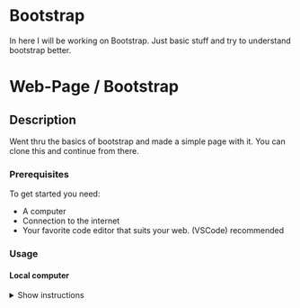 # Bootstrap
In here I will be working on Bootstrap. Just basic stuff and try to understand bootstrap better.
# Web-Page / Bootstrap 

## Description
Went thru the basics of bootstrap and made a simple page with it. You can clone this and continue from there. 


### Prerequisites
To get started you need:
<ul>
  <li>A computer</li>
  <li>Connection to the internet</li>
  <li>Your favorite code editor that suits your web. (VSCode) recommended</li>
</ul>

### Usage

#### Local computer
<details><summary>Show instructions</summary>
1. Open project in code editor.
  <br/>
2. Clone or download Zip:
  
```sh 
  $ git clone git@github.com:kurosh97/Bootstrap.git
```
<br/>
3. Check bootstraps documentation:

```sh 
$ https://getbootstrap.com/docs/4.5/getting-started/introduction/
```
<br/>
